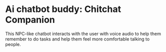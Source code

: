 # Ai chatbot buddy: Chitchat Companion 
This NPC-like chatbot interacts with the user with voice audio to help them remember to do tasks and help them feel more comfortable talking to people.  


